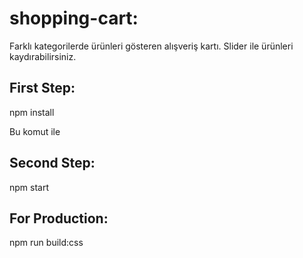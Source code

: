# shopping-cart:
Farklı kategorilerde ürünleri gösteren alışveriş kartı. Slider ile ürünleri kaydırabilirsiniz.

## First Step:
npm install

Bu komut ile 

## Second Step:
npm start

## For Production:
npm run build:css
